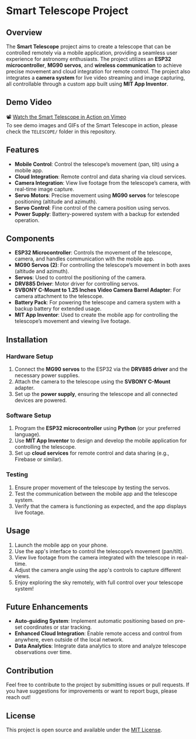 # Smart Telescope Project

## Overview

The **Smart Telescope** project aims to create a telescope that can be controlled remotely via a mobile application, providing a seamless user experience for astronomy enthusiasts. The project utilizes an **ESP32 microcontroller**, **MG90 servos**, and **wireless communication** to achieve precise movement and cloud integration for remote control. The project also integrates a **camera system** for live video streaming and image capturing, all controllable through a custom app built using **MIT App Inventor**.
## Demo Video

📽️ [Watch the Smart Telescope in Action on Vimeo](https://vimeo.com/1103012977)  
To see demo images and GIFs of the Smart Telescope in action, please check the `TELESCOPE/` folder in this repository.

## Features

- **Mobile Control**: Control the telescope’s movement (pan, tilt) using a mobile app.
- **Cloud Integration**: Remote control and data sharing via cloud services.
- **Camera Integration**: View live footage from the telescope’s camera, with real-time image capture.
- **Servo Motors**: Precise movement using **MG90 servos** for telescope positioning (altitude and azimuth).
- **Servo Control**: Fine control of the camera position using servos.
- **Power Supply**: Battery-powered system with a backup for extended operation.

## Components

- **ESP32 Microcontroller**: Controls the movement of the telescope, camera, and handles communication with the mobile app.
- **MG90 Servos (2)**: For controlling the telescope’s movement in both axes (altitude and azimuth).
- **Servos**: Used to control the positioning of the camera.
- **DRV885 Driver**: Motor driver for controlling servos.
- **SVBONY C-Mount to 1.25 Inches Video Camera Barrel Adapter**: For camera attachment to the telescope.
- **Battery Pack**: For powering the telescope and camera system with a backup battery for extended usage.
- **MIT App Inventor**: Used to create the mobile app for controlling the telescope’s movement and viewing live footage.

## Installation

### Hardware Setup
1. Connect the **MG90 servos** to the ESP32 via the **DRV885 driver** and the necessary power supplies.
2. Attach the camera to the telescope using the **SVBONY C-Mount** adapter.
3. Set up the **power supply**, ensuring the telescope and all connected devices are powered.

### Software Setup
1. Program the **ESP32 microcontroller** using **Python** (or your preferred language).
2. Use **MIT App Inventor** to design and develop the mobile application for controlling the telescope.
3. Set up **cloud services** for remote control and data sharing (e.g., Firebase or similar).

### Testing
1. Ensure proper movement of the telescope by testing the servos.
2. Test the communication between the mobile app and the telescope system.
3. Verify that the camera is functioning as expected, and the app displays live footage.

## Usage

1. Launch the mobile app on your phone.
2. Use the app's interface to control the telescope’s movement (pan/tilt).
3. View live footage from the camera integrated with the telescope in real-time.
4. Adjust the camera angle using the app's controls to capture different views.
5. Enjoy exploring the sky remotely, with full control over your telescope system!

## Future Enhancements

- **Auto-guiding System**: Implement automatic positioning based on pre-set coordinates or star tracking.
- **Enhanced Cloud Integration**: Enable remote access and control from anywhere, even outside of the local network.
- **Data Analytics**: Integrate data analytics to store and analyze telescope observations over time.

## Contribution

Feel free to contribute to the project by submitting issues or pull requests. If you have suggestions for improvements or want to report bugs, please reach out!

## License

This project is open source and available under the [MIT License](LICENSE).
